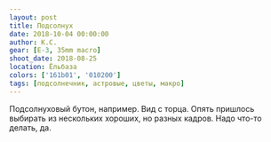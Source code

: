 ```yaml
---
layout: post
title: Подсолнух
date: 2018-10-04 00:00:00
author: К.С.
gear: [E-3, 35mm macro]
shoot_date: 2018-08-25
location: Ёльбаза
colors: ['161b01', '010200']
tags: [подсолнечник, астровые, цветы, макро]
---
```

Подсолнуховый бутон, например. Вид с торца. Опять пришлось выбирать из нескольких хороших, но разных кадров. Надо что-то делать, да.
